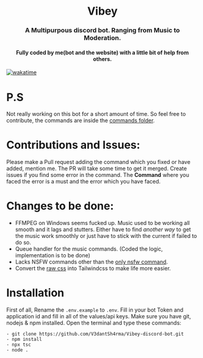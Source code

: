<h1 align="center"> Vibey </h1>
<h3 align="center"> A Multipurpous discord bot. Ranging from Music to Moderation. </h3>
<h4 align="center"> Fully coded by me(bot and the website) with a little bit of help from others.</h4>

[![wakatime](https://wakatime.com/badge/github/V3dantSh4rma/Octal-v2.svg)](https://wakatime.com/badge/github/V3dantSh4rma/Octal-v2)

# P.S
Not really working on this bot for a short amount of time. So feel free to contribute, the commands are inside the [commands folder](./src/commands/).

# Contributions and Issues:
Please make a Pull request adding the command which you fixed or have added, mention me. The PR will take some time to get it merged. Create issues if you find some error in the command. The **Command** where you faced the error is a must and the error which you have faced. 

# Changes to be done:
- FFMPEG on Windows seems fucked up. Music used to be working all smooth and it lags and stutters. Either have to find _another way_ to get the music work smoothly or just have to stick with the current if failed to do so. 
- Queue handler for the music commands. (Coded the logic, implementation is to be done)
- Lacks NSFW commands other than the [only nsfw command](src/commands/nsfw/randomnsfw.ts).
- Convert the [raw css](./src/static/stylings/styling.css) into Tailwindcss to make life more easier.

# Installation
First of all, Rename the ``.env.example`` to ``.env``. Fill in your bot Token and application id and fill in all of the values/api keys.
Make sure you have git, nodejs & npm installed. Open the terminal and type these commands:
```
- git clone https://github.com/V3dantSh4rma/Vibey-discord-bot.git
- npm install
- npx tsc
- node .
```
